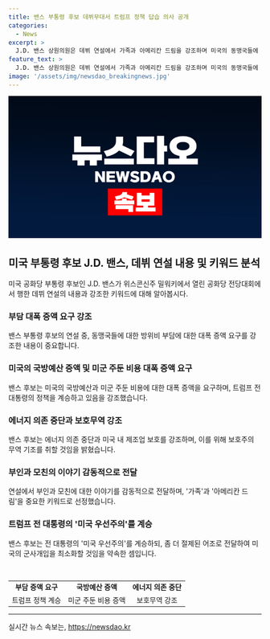 ```yaml
---
title: 밴스 부통령 후보 데뷔무대서 트럼프 정책 답습 의사 공개
categories:
  - News
excerpt: >
  J.D. 밴스 상원의원은 데뷔 연설에서 가족과 아메리칸 드림을 강조하며 미국의 동맹국들에 대한 부담을 강조했다. 그는 트럼프 전 대통령의 정책을 계승하고, 무임승차에 대한 강력한 입장을 표명했다. 밴스는 보호무역주의를 강조하고, 부통령 후보로 지명된 자신에게 찬사를 보냈으며, 순한맛 트럼프로 묘사되었다. 그의 연설은 부인과 모친의 감동적인 이야기로 마무리되었다.
feature_text: >
  J.D. 밴스 상원의원은 데뷔 연설에서 가족과 아메리칸 드림을 강조하며 미국의 동맹국들에 대한 부담을 강조했다. 그는 트럼프 전 대통령의 정책을 계승하고, 무임승차에 대한 강력한 입장을 표명했다. 밴스는 보호무역주의를 강조하고, 부통령 후보로 지명된 자신에게 찬사를 보냈으며, 순한맛 트럼프로 묘사되었다. 그의 연설은 부인과 모친의 감동적인 이야기로 마무리되었다.
image: '/assets/img/newsdao_breakingnews.jpg'
---
```


<p><img src="/assets/img/newsdao_breakingnews.jpg" alt="ranknews 속보" /></p>

<h2 data-ke-size="size26">미국 부통령 후보 J.D. 밴스, 데뷔 연설 내용 및 키워드 분석</h2>

<p data-ke-size="size16">미국 공화당 부통령 후보인 J.D. 밴스가 위스콘신주 밀워키에서 열린 공화당 전당대회에서 행한 데뷔 연설의 내용과 강조한 키워드에 대해 알아봅시다.</p>

<h3>부담 대폭 증액 요구 강조</h3>

<p data-ke-size="size16">밴스 부통령 후보의 연설 중, 동맹국들에 대한 방위비 부담에 대한 대폭 증액 요구를 강조한 내용이 중요합니다.</p>

<h3>미국의 국방예산 증액 및 미군 주둔 비용 대폭 증액 요구</h3>

<p data-ke-size="size16">밴스 후보는 미국의 국방예산과 미군 주둔 비용에 대한 대폭 증액을 요구하며, 트럼프 전 대통령의 정책을 계승하고 있음을 강조했습니다.</p>

<h3>에너지 의존 중단과 보호무역 강조</h3>

<p data-ke-size="size16">밴스 후보는 에너지 의존 중단과 미국 내 제조업 보호를 강조하며, 이를 위해 보호주의 무역 기조를 취할 것임을 밝혔습니다.</p>

<h3>부인과 모친의 이야기 감동적으로 전달</h3>

<p data-ke-size="size16">연설에서 부인과 모친에 대한 이야기를 감동적으로 전달하며, '가족'과 '아메리칸 드림'을 중요한 키워드로 선정했습니다.</p>

<h3>트럼프 전 대통령의 '미국 우선주의'를 계승</h3>

<p data-ke-size="size16">밴스 후보는 전 대통령의 '미국 우선주의'를 계승하되, 좀 더 절제된 어조로 전달하여 미국의 군사개입을 최소화할 것임을 약속한 셈입니다.</p>

<p data-ke-size="size16">&nbsp;</p>

<table>
<tbody>
<tr>
<td style="text-align: center; height: 17px;"><b>부담 증액 요구</b></td>
<td style="text-align: center; height: 17px;"><b>국방예산 증액</b></td>
<td style="text-align: center; height: 17px;"><b>에너지 의존 중단</b></td>
</tr>
<tr>
<td style="text-align: center; height: 17px;">트럼프 정책 계승</td>
<td style="text-align: center; height: 17px;">미군 주둔 비용 증액</td>
<td style="text-align: center; height: 17px;">보호무역 강조</td>
</tr>
</tbody>
</table>

<hr>
실시간 뉴스 속보는, <a href="https://newsdao.kr" rel="dofollow">https://newsdao.kr</a>


